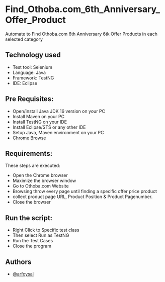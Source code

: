 
# Find_Othoba.com_6th_Anniversary_Offer_Product
Automate to Find Othoba.com 6th Anniversary 6tk Offer Products in each selected category 

## Technology used
  
- Test tool:  Selenium  
- Language: Java  
- Framework: TestNG
- IDE: Eclipse  
  
## Pre Requisites:
  
- Open/install Java JDK 16 version on your PC  
- Install Maven on your PC  
- Install TestNG on your IDE  
- Install Eclipse/STS or any other IDE  
- Setup Java, Maven environment on your PC  
- Chrome Browse  

## Requirements:
  
These steps are executed:

- Open the Chrome browser
- Maximize the browser window
- Go to Othoba.com Website
- Browsing throw every page until finding a specific offer price product 
- collect product page URL, Product Position & Product Pagenumber.
- Close the browser

## Run the script:
- Right Click to Specific test class
- Then select Run as TestNG
- Run the Test Cases
- Close the program


## Authors

- [@arfoysal](https://www.github.com/arfoysal)

